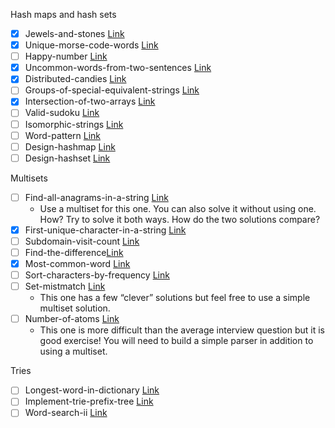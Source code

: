 Hash maps and hash sets

-   [x] Jewels-and-stones [Link](https://leetcode.com/problems/jewels-and-stones/)
-   [x] Unique-morse-code-words [Link](https://leetcode.com/problems/unique-morse-code-words/)
-   [ ] Happy-number [Link](https://leetcode.com/problems/happy-number/)
-   [x] Uncommon-words-from-two-sentences [Link](https://leetcode.com/problems/uncommon-words-from-two-sentences/)
-   [x] Distributed-candies [Link](https://leetcode.com/problems/distribute-candies/)
-   [ ] Groups-of-special-equivalent-strings [Link](https://leetcode.com/problems/groups-of-special-equivalent-strings/)
-   [x] Intersection-of-two-arrays [Link](https://leetcode.com/problems/intersection-of-two-arrays/)
-   [ ] Valid-sudoku [Link](https://leetcode.com/problems/valid-sudoku/)
-   [ ] Isomorphic-strings [Link](https://leetcode.com/problems/isomorphic-strings/)
-   [ ] Word-pattern [Link](https://leetcode.com/problems/word-pattern/)
-   [ ] Design-hashmap [Link](https://leetcode.com/problems/design-hashmap/)
-   [ ] Design-hashset [Link](https://leetcode.com/problems/design-hashset/)

Multisets

-   [ ] Find-all-anagrams-in-a-string [Link](https://leetcode.com/problems/find-all-anagrams-in-a-string/)
    -   Use a multiset for this one. You can also solve it without using one. How? Try to solve it both ways. How do the two solutions compare?
-   [x] First-unique-character-in-a-string [Link](https://leetcode.com/problems/first-unique-character-in-a-string/)
-   [ ] Subdomain-visit-count [Link](https://leetcode.com/problems/subdomain-visit-count/)
-   [ ] Find-the-difference[Link](https://leetcode.com/problems/find-the-difference/)
-   [x] Most-common-word [Link](https://leetcode.com/problems/most-common-word/)
-   [ ] Sort-characters-by-frequency [Link](https://leetcode.com/problems/sort-characters-by-frequency/)
-   [ ] Set-mistmatch [Link](https://leetcode.com/problems/set-mismatch/)
    -   This one has a few “clever” solutions but feel free to use a simple multiset solution.
-   [ ] Number-of-atoms [Link](https://leetcode.com/problems/number-of-atoms/)
    -   This one is more difficult than the average interview question but it is good exercise! You will need to build a simple parser in addition to using a multiset.

Tries

-   [ ] Longest-word-in-dictionary [Link](https://leetcode.com/problems/longest-word-in-dictionary)
-   [ ] Implement-trie-prefix-tree [Link](https://leetcode.com/problems/implement-trie-prefix-tree)
-   [ ] Word-search-ii [Link](https://leetcode.com/problems/word-search-ii)

